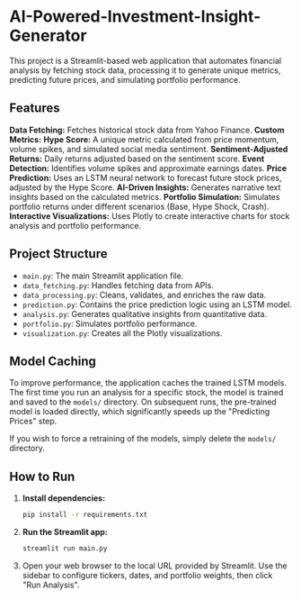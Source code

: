 # AI-Powered-Investment-Insight-Generator

This project is a Streamlit-based web application that automates financial analysis by fetching stock data, processing it to generate unique metrics, predicting future prices, and simulating portfolio performance.

## Features

  **Data Fetching:** Fetches historical stock data from Yahoo Finance.
  **Custom Metrics:**
      **Hype Score:** A unique metric calculated from price momentum, volume spikes, and simulated social media sentiment.
      **Sentiment-Adjusted Returns:** Daily returns adjusted based on the sentiment score.
      **Event Detection:** Identifies volume spikes and approximate earnings dates.
  **Price Prediction:** Uses an LSTM neural network to forecast future stock prices, adjusted by the Hype Score.   **AI-Driven Insights:** Generates narrative text insights based on the calculated metrics.
  **Portfolio Simulation:** Simulates portfolio returns under different scenarios (Base, Hype Shock, Crash).   **Interactive Visualizations:** Uses Plotly to create interactive charts for stock analysis and portfolio performance.

## Project Structure

- `main.py`: The main Streamlit application file.
- `data_fetching.py`: Handles fetching data from APIs.
- `data_processing.py`: Cleans, validates, and enriches the raw data.
- `prediction.py`: Contains the price prediction logic using an LSTM model.
- `analysis.py`: Generates qualitative insights from quantitative data.
- `portfolio.py`: Simulates portfolio performance.
- `visualization.py`: Creates all the Plotly visualizations.

## Model Caching

To improve performance, the application caches the trained LSTM models. The first time you run an analysis for a specific stock, the model is trained and saved to the `models/` directory. On subsequent runs, the pre-trained model is loaded directly, which significantly speeds up the "Predicting Prices" step.

If you wish to force a retraining of the models, simply delete the `models/` directory.

## How to Run

1. **Install dependencies:**

    ```bash
    pip install -r requirements.txt
    ```

2. **Run the Streamlit app:**

    ```bash
    streamlit run main.py
    ```

3. Open your web browser to the local URL provided by Streamlit. Use the sidebar to configure tickers, dates, and portfolio weights, then click "Run Analysis".